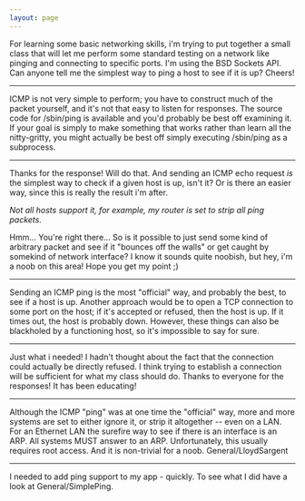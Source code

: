 ```yaml
---
layout: page
---
```




For learning some basic networking skills, i'm trying to put together a small class that will let me perform some standard testing on a network like pinging and connecting to specific ports. I'm using the BSD Sockets API. Can anyone tell me the simplest way to ping a host to see if it is up? Cheers!

----

ICMP is not very simple to perform; you have to construct much of the packet yourself, and it's not that easy to listen for responses. The source code for     /sbin/ping is available and you'd probably be best off examining it. If your goal is simply to make something that works rather than learn all the nitty-gritty, you might actually be best off simply executing     /sbin/ping as a subprocess.

----

Thanks for the response! Will do that. And sending an ICMP echo request _is_ the simplest way to check if a given host is up, isn't it? Or is there an easier way, since this is really the result i'm after.

*Not all hosts support it, for example, my router is set to strip all ping packets.*

Hmm... You're right there... So is it possible to just send some kind of arbitrary packet and see if it "bounces off the walls" or get caught by somekind of network interface? I know it sounds quite noobish, but hey, i'm a noob on this area! Hope you get my point ;)

----

Sending an ICMP ping is the most "official" way, and probably the best, to see if a host is up. Another approach would be to open a TCP connection to some port on the host; if it's accepted or refused, then the host is up. If it times out, the host is probably down. However, these things can also be blackholed by a functioning host, so it's impossible to say for sure.

----

Just what i needed! I hadn't thought about the fact that the connection could actually be directly refused. I think trying to establish a connection will be sufficient for what my class should do. Thanks to everyone for the responses! It has been educating!

----

Although the ICMP "ping" was at one time the "official" way, more and more systems are set to either ignore it, or strip it altogether -- even on a LAN. For an Ethernet LAN the surefire way to see if there is an interface is an ARP. All systems MUST answer to an ARP. Unfortunately, this usually requires root access. And it is non-trivial for a noob.  General/LloydSargent

----

I needed to add ping support to my app - quickly. To see what I did have a look at General/SimplePing.